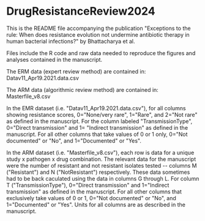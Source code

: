# DrugResistanceReview2024

This is the README file accompanying the publication "Exceptions to the rule: When does resistance evolution not undermine antibiotic therapy in human bacterial infections?" by Bhattacharya et al. 

Files include the R code and raw data needed to reproduce the figures and analyses contained in the manuscript.  

The ERM data (expert review method) are contained in: Datav11_Apr19.2021.data.csv

The ARM data (algorithmic review method) are contained in: Masterfile_v8.csv

In the EMR dataset (i.e. "Datav11_Apr19.2021.data.csv"), for all columns showing resistance scores, 0="None/very rare", 1="Rare", and 2="Not rare" as defined in the manuscript.  For the column labeled "TransmissionType", 0="Direct transmission" and 1= "Indirect transmission" as defined in the manuscript.  For all other columns that take values of 0 or 1 only, 0="Not documented" or "No", and 1="Documented" or "Yes".

In the ARM dataset (i.e. "Masterfile_v8.csv"), each row is data for a unique study x pathogen x drug combination.  The relevant data for the manuscript were the number of resistant and not resistant isolates tested -- columns M ("Resistant") and N ("NotResistant") respectively.  These data sometimes had to be back caculated using the data in columns G through L.  For column T ("TransmissionType"), 0="Direct transmission" and 1="Indirect transmission" as defined in the manuscript.  For all other columns that exclusively take values of 0 or 1, 0="Not documented" or "No", and 1="Documented" or "Yes".  Units for all columns are as described in the manuscript.  

